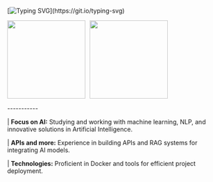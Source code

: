 [![Typing SVG](https://readme-typing-svg.herokuapp.com?font=Source+Code+Pro&pause=1000&color=FFFFFF&center=true&Center=True&width=1000&lines=Hi!+I'm+Marcelle+Castro!)](https://git.io/typing-svg)

<p align="center" style="display: flex; flex-direction: row; gap: 10px;">
  <img src="https://github-readme-stats.vercel.app/api?username=marczlle&show_icons=true&theme=tokyonight&locale=pt-br" height="180"/>
  <img src="https://github-readme-stats.vercel.app/api/top-langs/?username=marczlle&theme=tokyonight&layout=compact&custom_title=Tecnologias&langs_count=9" height="180"/>
</p> 
-----------

|
    **Focus on AI:** Studying and working with machine learning, NLP, and innovative solutions in Artificial Intelligence.

|
    **APIs and more:** Experience in building APIs and RAG systems for integrating AI models.

|
    **Technologies:** Proficient in Docker and tools for efficient project deployment.









